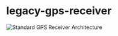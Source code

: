 # legacy-gps-receiver

![Standard GPS Receiver Architecture](https://drive.google.com/file/d/1UjwYQfxwXlAgCNQ8nWDMWgq7nmcRm09l/view?usp=sharing)
